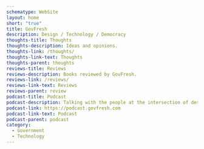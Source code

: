 ```yaml
---
schematype: WebSite
layout: home
short: "true"
title: GovFresh
description: Design / Technology / Democracy
thoughts-title: Thoughts
thoughts-description: Ideas and opinions.
thoughts-link: /thoughts/
thoughts-link-text: Thoughts
thoughts-parent: thoughts
reviews-title: Reviews
reviews-description: Books reviewed by GovFresh.
reviews-link: /reviews/
reviews-link-text: Reviews
reviews-parent: review
podcast-title: Podcast
podcast-description: Talking with the people at the intersection of design, technology and democracy.
podcast-link: https://podcast.govfresh.com
podcast-link-text: Podcast
podcast-parent: podcast
category:
  - Government
  - Technology
---
```

